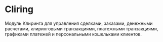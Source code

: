 # Cliring
Модуль Клиринга для управления сделками, заказами, денежными расчетами, клиринговыми транзакциями, платежными транзакциями, графиками платежей и персональными кошельками клиентов.
